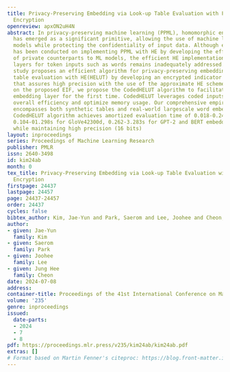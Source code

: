 ```yaml
---
title: Privacy-Preserving Embedding via Look-up Table Evaluation with Fully Homomorphic
  Encryption
openreview: apxON2uH4N
abstract: In privacy-preserving machine learning (PPML), homomorphic encryption (HE)
  has emerged as a significant primitive, allowing the use of machine learning (ML)
  models while protecting the confidentiality of input data. Although extensive research
  has been conducted on implementing PPML with HE by developing the efficient construction
  of private counterparts to ML models, the efficient HE implementation of embedding
  layers for token inputs such as words remains inadequately addressed. Thus, our
  study proposes an efficient algorithm for privacy-preserving embedding via look-up
  table evaluation with HE(HELUT) by developing an encrypted indicator function (EIF)
  that assures high precision with the use of the approximate HE scheme(CKKS). Based
  on the proposed EIF, we propose the CodedHELUT algorithm to facilitate an encrypted
  embedding layer for the first time. CodedHELUT leverages coded inputs to improve
  overall efficiency and optimize memory usage. Our comprehensive empirical analysis
  encompasses both synthetic tables and real-world largescale word embedding models.
  CodedHELUT algorithm achieves amortized evaluation time of 0.018-0.242s for GloVe6B50d,
  0.104-01.298s for GloVe42300d, 0.262-3.283s for GPT-2 and BERT embedding layers
  while maintaining high precision (16 bits)
layout: inproceedings
series: Proceedings of Machine Learning Research
publisher: PMLR
issn: 2640-3498
id: kim24ab
month: 0
tex_title: Privacy-Preserving Embedding via Look-up Table Evaluation with Fully Homomorphic
  Encryption
firstpage: 24437
lastpage: 24457
page: 24437-24457
order: 24437
cycles: false
bibtex_author: Kim, Jae-Yun and Park, Saerom and Lee, Joohee and Cheon, Jung Hee
author:
- given: Jae-Yun
  family: Kim
- given: Saerom
  family: Park
- given: Joohee
  family: Lee
- given: Jung Hee
  family: Cheon
date: 2024-07-08
address:
container-title: Proceedings of the 41st International Conference on Machine Learning
volume: '235'
genre: inproceedings
issued:
  date-parts:
  - 2024
  - 7
  - 8
pdf: https://proceedings.mlr.press/v235/kim24ab/kim24ab.pdf
extras: []
# Format based on Martin Fenner's citeproc: https://blog.front-matter.io/posts/citeproc-yaml-for-bibliographies/
---
```

